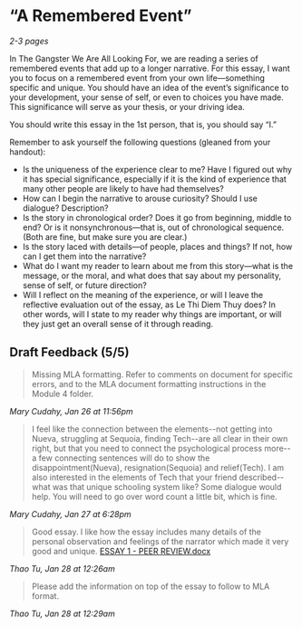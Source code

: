 # “A Remembered Event”

*2-3 pages*

In The Gangster We Are All Looking For, we are reading a series of remembered events that add up to a longer narrative. For this essay, I want you to focus on a remembered event from your own life—something specific and unique. You should have an idea of the event’s significance to your development, your sense of self, or even to choices you have made. This significance will serve as your thesis, or your driving idea.

You should write this essay in the 1st person, that is, you should say “I.”

Remember to ask yourself the following questions (gleaned from your handout):

- Is the uniqueness of the experience clear to me? Have I figured out why it has special significance, especially if it is the kind of experience that many other people are likely to have had themselves?
- How can I begin the narrative to arouse curiosity? Should I use dialogue? Description?
- Is the story in chronological order? Does it go from beginning, middle to end? Or is it nonsynchronous—that is, out of chronological sequence. (Both are fine, but make sure you are clear.)
- Is the story laced with details—of people, places and things? If not, how can I get them into the narrative?
- What do I want my reader to learn about me from this story—what is the message, or the moral, and what does that say about my personality, sense of self, or future direction?
- Will I reflect on the meaning of the experience, or will I leave the reflective evaluation out of the essay, as Le Thi Diem Thuy does? In other words, will I state to my reader why things are important, or will they just get an overall sense of it through reading.

## Draft Feedback (5/5)

> Missing MLA formatting. Refer to comments on document for specific errors, and to the MLA document formatting instructions in the Module 4 folder.

*Mary Cudahy, Jan 26 at 11:56pm*

> I feel like the connection between the elements--not getting into Nueva, struggling at Sequoia, finding Tech--are all clear in their own right, but that you need to connect the psychological process more--a few connecting sentences will do to show the disappointment(Nueva), resignation(Sequoia) and relief(Tech). I am also interested in the elements of Tech that your friend described--what was that unique schooling system like? Some dialogue would help. You will need to go over word count a little bit, which is fine.

*Mary Cudahy, Jan 27 at 6:28pm*

> Good essay. I like how the essay includes many details of the personal observation and feelings of the narrator which made it very good and unique. [ESSAY 1 - PEER REVIEW.docx](cole_gannon_essay1_peer_review_docx)

*Thao Tu, Jan 28 at 12:26am*

> Please add the information on top of the essay to follow to MLA format.

*Thao Tu, Jan 28 at 12:29am*

